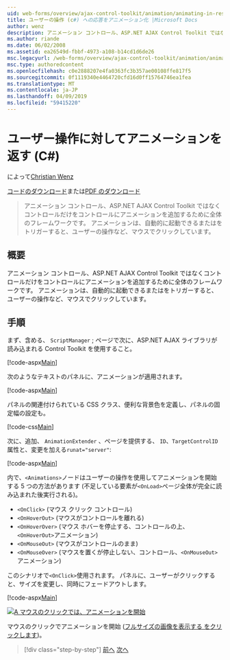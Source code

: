 ```yaml
---
uid: web-forms/overview/ajax-control-toolkit/animation/animating-in-response-to-user-interaction-cs
title: ユーザーの操作 (c#) への応答をアニメーション化 |Microsoft Docs
author: wenz
description: アニメーション コントロール、ASP.NET AJAX Control Toolkit ではなくコントロールだけをコントロールにアニメーションを追加するために全体のフレームワークです。 アニメーションが星できます.
ms.author: riande
ms.date: 06/02/2008
ms.assetid: ea26549d-fbbf-4973-a108-b14cd1d6de26
msc.legacyurl: /web-forms/overview/ajax-control-toolkit/animation/animating-in-response-to-user-interaction-cs
msc.type: authoredcontent
ms.openlocfilehash: c0e2888207e4fa0363fc3b357ae00108ffe817f5
ms.sourcegitcommit: 0f1119340e4464720cfd16d0ff15764746ea1fea
ms.translationtype: MT
ms.contentlocale: ja-JP
ms.lasthandoff: 04/09/2019
ms.locfileid: "59415220"
---
```

# <a name="animating-in-response-to-user-interaction-c"></a>ユーザー操作に対してアニメーションを返す (C#)

によって[Christian Wenz](https://github.com/wenz)

[コードのダウンロード](http://download.microsoft.com/download/f/9/a/f9a26acd-8df4-4484-8a18-199e4598f411/Animation6.cs.zip)または[PDF のダウンロード](http://download.microsoft.com/download/6/7/1/6718d452-ff89-4d3f-a90e-c74ec2d636a3/animation6CS.pdf)

> アニメーション コントロール、ASP.NET AJAX Control Toolkit ではなくコントロールだけをコントロールにアニメーションを追加するために全体のフレームワークです。 アニメーションは、自動的に起動できるまたはをトリガーすると、ユーザーの操作など、マウスでクリックしています。


## <a name="overview"></a>概要

アニメーション コントロール、ASP.NET AJAX Control Toolkit ではなくコントロールだけをコントロールにアニメーションを追加するために全体のフレームワークです。 アニメーションは、自動的に起動できるまたはをトリガーすると、ユーザーの操作など、マウスでクリックしています。

## <a name="steps"></a>手順

まず、含める、 `ScriptManager` ; ページで次に、ASP.NET AJAX ライブラリが読み込まれる Control Toolkit を使用すること。

[!code-aspx[Main](animating-in-response-to-user-interaction-cs/samples/sample1.aspx)]

次のようなテキストのパネルに、アニメーションが適用されます。

[!code-aspx[Main](animating-in-response-to-user-interaction-cs/samples/sample2.aspx)]

パネルの関連付けられている CSS クラス、便利な背景色を定義し、パネルの固定幅の設定も。

[!code-css[Main](animating-in-response-to-user-interaction-cs/samples/sample3.css)]

次に、追加、 `AnimationExtender` 、ページを提供する、 `ID`、`TargetControlID`属性と、変更を加える`runat="server"`:

[!code-aspx[Main](animating-in-response-to-user-interaction-cs/samples/sample4.aspx)]

内で、`<Animations>`ノードはユーザーの操作を使用してアニメーションを開始する 5 つの方法があります (不足している要素が`<OnLoad>`ページ全体が完全に読み込まれた後実行される)。

- `<OnClick>` (マウス クリック コントロール)
- `<OnHoverOut>` (マウスがコントロールを離れる)
- `<OnHoverOver>` (マウス ホバーを停止する、コントロールの上、`<OnHoverOut>`アニメーション)
- `<OnMouseOut>` (マウスがコントロールのまま)
- `<OnMouseOver>` (マウスを置くが停止しない、コントロール、`<OnMouseOut>`アニメーション)

このシナリオで`<OnClick>`使用されます。 パネルに、ユーザーがクリックすると、サイズを変更し、同時にフェードアウトします。

[!code-aspx[Main](animating-in-response-to-user-interaction-cs/samples/sample5.aspx)]


[![A マウスのクリックでは、アニメーションを開始](animating-in-response-to-user-interaction-cs/_static/image2.png)](animating-in-response-to-user-interaction-cs/_static/image1.png)

マウスのクリックでアニメーションを開始 ([フルサイズの画像を表示する をクリックします](animating-in-response-to-user-interaction-cs/_static/image3.png))。

> [!div class="step-by-step"]
> [前へ](picking-one-animation-out-of-a-list-cs.md)
> [次へ](disabling-actions-during-animation-cs.md)
